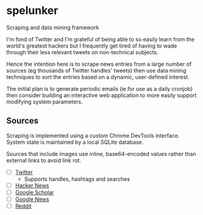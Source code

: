 # spelunker

Scraping and data mining framework

I'm fond of Twitter and I'm grateful of being able to so easily learn from the world's greatest
hackers but I frequently get tired of having to wade through their less relevant tweets on
non-technical subjects.

Hence the intention here is to scrape news entries from a large number of sources (eg thousands of
Twitter handles' tweets) then use data mining techniques to sort the entries based on a dynamic,
user-defined interest.

The initial plan is to generate periodic emails (ie for use as a daily cronjob) then consider
building an interactive web application to more easily support modifying system parameters.

## Sources

Scraping is implemented using a custom Chrome DevTools interface.  System state is maintained by a
local SQLite database.

Sources that include images use inline, base64-encoded values rather than external links to avoid
link rot.

- [ ] [Twitter](https://twitter.com)
  - Supports handles, hashtags and searches
- [ ] [Hacker News](https://news.ycombinator.com)
- [ ] [Google Scholar](https://scholar.google.com)
- [ ] [Google News](https://news.google.com)
- [ ] [Reddit](https://reddit.com)
